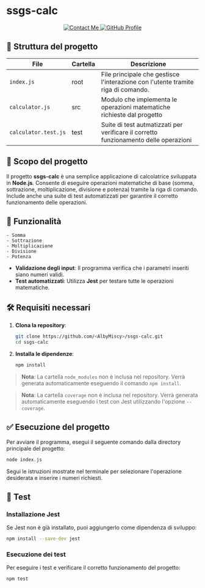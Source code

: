 # ssgs-calc

<p align="center">
  <a href="mailto:albymiscy07@outlook.it">
    <img src="https://img.shields.io/badge/Email-albymiscy07%40outlook.it-blue?logo=gmail&logoColor=white&style=flat" alt="Contact Me" />
  </a>
  <a href="https://github.com/AlbyMiscy">
    <img src="https://img.shields.io/badge/GitHub-AlbyMiscy-181717?logo=github&logoColor=white&style=flat" alt="GitHub Profile" />
  </a>
</p>

## 📁 Struttura del progetto
| **File** | **Cartella** | **Descrizione** | 
|----------|--------------|-----------------|
| `index.js` | root | File principale che gestisce l'interazione con l'utente tramite riga di comando. |
| `calculator.js` | src | Modulo che implementa le operazioni matematiche richieste dal progetto |
| `calculator.test.js` | test | Suite di test autmatizzati per verificare il corretto funzionamento delle operazioni | 

## 🎯 Scopo del progetto

Il progetto **ssgs-calc** è una semplice applicazione di calcolatrice sviluppata in **Node.js**. Consente di eseguire operazioni matematiche di base (somma, sottrazione, moltiplicazione, divisione e potenza) tramite la riga di comando. Include anche una suite di test automatizzati per garantire il corretto funzionamento delle operazioni.


## 🧠 Funzionalità      
    - Somma
    - Sottrazione
    - Moltiplicazione
    - Divisione
    - Potenza

- **Validazione degli input**: Il programma verifica che i parametri inseriti siano numeri validi.
- **Test automatizzati**: Utilizza **Jest** per testare tutte le operazioni matematiche.


## 🛠 Requisiti necessari
1. **Clona la repository**: 
    ```bash
    git clone https://github.com/<AlbyMiscy>/ssgs-calc.git
    cd ssgs-calc
    ```
2. **Installa le dipendenze**:
    ```bash
    npm install
    ```

> **Nota**: La cartella `node_modules` non è inclusa nel repository. Verrà generata automaticamente eseguendo il comando `npm install`.

> **Nota**: La cartella `coverage` non è inclusa nel repository. Verrà generata automaticamente eseguendo i test con Jest utilizzando l'opzione `--coverage`.

## ✅​ Esecuzione del progetto 

Per avviare il programma, esegui il seguente comando dalla directory principale del progetto:
```bash
node index.js
```

Segui le istruzioni mostrate nel terminale per selezionare l'operazione desiderata e inserire i numeri richiesti.

## 🧪 Test
### Installazione Jest
Se Jest non è già installato, puoi aggiungerlo come dipendenza di sviluppo:
```bash
npm install --save-dev jest
```

### Esecuzione dei test
Per eseguire i test e verificare il corretto funzionamento del progetto:
```bash
npm test
```


